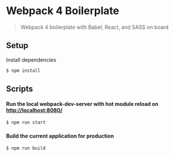 # Webpack 4 Boilerplate

> Webpack 4 boilerplate with Babel, React, and SASS on board

## Setup

Install dependencies

```sh
$ npm install
```

## Scripts

#### Run the local webpack-dev-server with hot module reload on [http://localhost:8080/](http://localhost:8080/)

```sh
$ npm run start
```

#### Build the current application for production

```sh
$ npm run build
```
